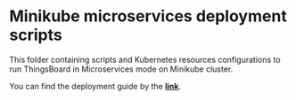# Minikube microservices deployment scripts

This folder containing scripts and Kubernetes resources configurations to run ThingsBoard in Microservices mode on Minikube cluster.

You can find the deployment guide by the [**link**](https://thingsboard.io/docs/user-guide/install/cluster/minikube-cluster-setup/).